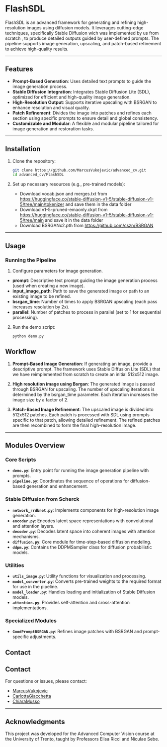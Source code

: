 # FlashSDL

FlashSDL is an advanced framework for generating and refining high-resolution images using diffusion models. It leverages cutting-edge techniques, specifically Stable Diffusion wich was implemented by us from scratch , to produce detailed outputs guided by user-defined prompts. The pipeline supports image generation, upscaling, and patch-based refinement to achieve high-quality results.

---

## Features

- **Prompt-Based Generation**: Uses detailed text prompts to guide the image generation process.
- **Stable Diffusion Integration**: Integrates Stable Diffusion Lite (SDL), optimized for efficient and high-quality image generation.
- **High-Resolution Output**: Supports iterative upscaling with BSRGAN to enhance resolution and visual quality.
- **Patch Refinement**: Divides the image into patches and refines each section using specific prompts to ensure detail and global consistency.
- **Customizable and Modular**: A flexible and modular pipeline tailored for image generation and restoration tasks.


---

## Installation

1. Clone the repository:
   ```bash
   git clone https://github.com/MarcusVukojevic/advanced_cv.git
   cd advanced_cv/FlashSDL
   ```

2. Set up necessary resources (e.g., pre-trained models):
   - Download vocab.json and merges.txt from https://huggingface.co/stable-diffusion-v1-5/stable-diffusion-v1-5/tree/main/tokenizer and save them in the data folder
   - Download v1-5-pruned-emaonly.ckpt from https://huggingface.co/stable-diffusion-v1-5/stable-diffusion-v1-5/tree/main and save it in the data folder
   - Download BSRGANx2.pth from https://github.com/cszn/BSRGAN

---

## Usage

### Running the Pipeline

1. Configure parameters for image generation.
- **prompt**: Descriptive text prompt guiding the image generation process (used when creating a new image).
- **input_image_path**: Path to save the generated image or path to an existing image to be refined.
- **bsrgan_time**: Number of times to apply BSRGAN upscaling (each pass increases resolution by 2x).
- **parallel**: Number of patches to process in parallel (set to 1 for sequential processing).

2. Run the demo script:
   ```bash
   python demo.py
   ```

## Workflow

1. **Prompt-Based Image Generation**: If generating an image, provide a descriptive prompt. The framework uses Stable Diffusion Lite (SDL) that we have reimplemented from scratch to create an initial 512x512 image.

2. **High resolution image using Bsrgan**: The generated image is passed through BSRGAN for upscaling. The number of upscaling iterations is determined by the bsrgan_time parameter. Each iteration increases the image size by a factor of 2.

3. **Patch-Based Image Refinement**: The upscaled image is divided into 512x512 patches. Each patch is processed with SDL using prompts specific to that patch, allowing detailed refinement. The refined patches are then recombined to form the final high-resolution image.


---

## Modules Overview

### Core Scripts

- **`demo.py`**: Entry point for running the image generation pipeline with prompts.
- **`pipeline.py`**: Coordinates the sequence of operations for diffusion-based generation and enhancement.

### Stable Diffusion from Scherck

- **`network_rrdbnet.py`**: Implements components for high-resolution image generation.
- **`encoder.py`**: Encodes latent space representations with convolutional and attention layers.
- **`decoder.py`**: Decodes latent space into coherent images with attention mechanisms.
- **`diffusion.py`**: Core module for time-step-based diffusion modeling.
- **`ddpm.py`**: Contains the DDPMSampler class for diffusion probabilistic models.

### Utilities

- **`utils_image.py`**: Utility functions for visualization and processing.
- **`model_converter.py`**: Converts pre-trained weights to the required format for use in the pipeline.
- **`model_loader.py`**: Handles loading and initialization of Stable Diffusion models.
- **`attention.py`**: Provides self-attention and cross-attention implementations.

### Specialized Modules

- **`GoodPromptBSRGAN.py`**:  Refines image patches with BSRGAN and prompt-specific adjustments.

## Contact

## Contact

For questions or issues, please contact:
- [MarcusVukojevic](https://github.com/MarcusVukojevic)
- [CarlottaGiacchetta](https://github.com/CarlottaGiacchetta)
- [ChiaraMusso](https://github.com/ChiaraMusso)

---

## Acknowledgments

This project was developed for the Advanced Computer Vision course at the University of Trento, taught by Professors Elisa Ricci and Niculae Sebe.

